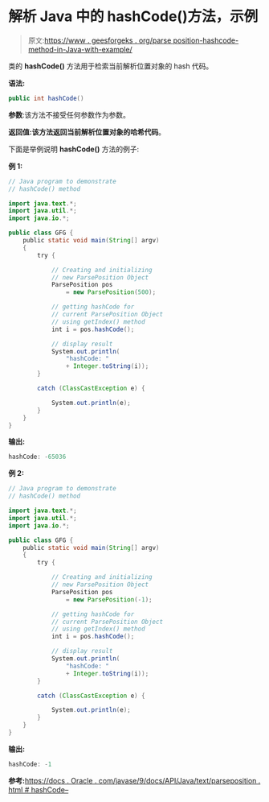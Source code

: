 # 解析 Java 中的 hashCode()方法，示例

> 原文:[https://www . geesforgeks . org/parse position-hashcode-method-in-Java-with-example/](https://www.geeksforgeeks.org/parseposition-hashcode-method-in-java-with-example/)

类的 **hashCode()** 方法用于检索当前解析位置对象的 hash 代码。

**语法:**

```java
public int hashCode()
```

**参数**:该方法不接受任何参数作为参数。

**返回值:**该方法返回当前解析位置对象的**哈希代码**。

下面是举例说明 **hashCode()** 方法的例子:

**例 1:**

```java
// Java program to demonstrate
// hashCode() method

import java.text.*;
import java.util.*;
import java.io.*;

public class GFG {
    public static void main(String[] argv)
    {
        try {

            // Creating and initializing
            // new ParsePosition Object
            ParsePosition pos
                = new ParsePosition(500);

            // getting hashCode for
            // current ParsePosition Object
            // using getIndex() method
            int i = pos.hashCode();

            // display result
            System.out.println(
                "hashCode: "
                + Integer.toString(i));
        }

        catch (ClassCastException e) {

            System.out.println(e);
        }
    }
}
```

**输出:**

```java
hashCode: -65036

```

**例 2:**

```java
// Java program to demonstrate
// hashCode() method

import java.text.*;
import java.util.*;
import java.io.*;

public class GFG {
    public static void main(String[] argv)
    {
        try {

            // Creating and initializing
            // new ParsePosition Object
            ParsePosition pos
                = new ParsePosition(-1);

            // getting hashCode for
            // current ParsePosition Object
            // using getIndex() method
            int i = pos.hashCode();

            // display result
            System.out.println(
                "hashCode: "
                + Integer.toString(i));
        }

        catch (ClassCastException e) {

            System.out.println(e);
        }
    }
}
```

**输出:**

```java
hashCode: -1

```

**参考:**[https://docs . Oracle . com/javase/9/docs/API/Java/text/parseposition . html # hashCode–](https://docs.oracle.com/javase/9/docs/api/java/text/ParsePosition.html#hashCode--)